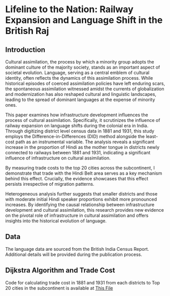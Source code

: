 # Lifeline to the Nation: Railway Expansion and Language Shift in the British Raj

## Introduction
Cultural assimilation, the process by which a minority group adopts the dominant culture of the majority society, stands as an important aspect of societal evolution. Language, serving as a central emblem of cultural identity, often reflects the dynamics of this assimilation process. While historical episodes of coerced assimilation policies have left enduring scars, the spontaneous assimilation witnessed amidst the currents of globalization and modernization has also reshaped cultural and linguistic landscapes, leading to the spread of dominant languages at the expense of minority ones.

This paper examines how infrastructure development influences the process of cultural assimilation. Specifically, it scrutinizes the influence of railway expansion on language shifts during the colonial era in India. Through digitizing district level census data in 1881 and 1931, this study employs the Difference-in-Differences (DID) method alongside the least-cost path as an instrumental variable. The analysis reveals a significant increase in the proportion of Hindi as the mother tongue in districts newly connected to railways between 1881 and 1931, indicating a significant influence of infrastructure on cultural assimilation.

By measuring trade costs to the top 20 cities across the subcontinent, I demonstrate that trade with the Hindi Belt area serves as a key mechanism behind this effect. Crucially, the evidence showcases that this effect persists irrespective of migration patterns.

Heterogeneous analysis further suggests that smaller districts and those with moderate initial Hindi speaker proportions exhibit more pronounced increases. By identifying the causal relationship between infrastructure development and cultural assimilation, this research provides new evidence on the pivotal role of infrastructure in cultural assimilation and offers insights into the historical evolution of language.

## Data
The language data are sourced from the British India Census Report. Additional details will be provided during the publication process.

## Dijkstra Algorithm and Trade Cost
Code for calculating trade cost in 1881 and 1931 from each districts to Top 20 cities in the subcontinent is available at [This File](/Railway-and-Language/TradeCost.ipynb)
